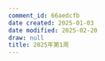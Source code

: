 ```yaml
---
comment_id: 66aedcfb
date created: 2025-01-03
date modified: 2025-02-20
draw: null
title: 2025年第1周
---
```

